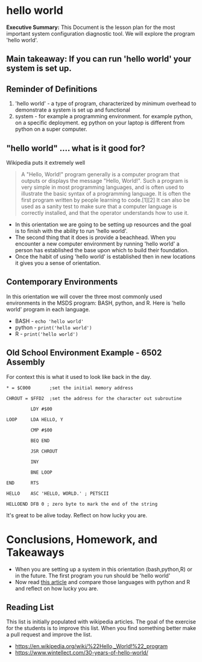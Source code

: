 # hello world
**Executive Summary:** This Document is the lesson plan for the most important system configuration diagnostic tool. We will explore the program 'hello world'.

## Main takeaway: If you can run 'hello world' your system is set up.

## Reminder of Definitions
1. 'hello world' - a type of program, characterized by minimum overhead to demonstrate a system is set up and functional
2. system - for example a programming environment. for example python, on a specific deployment. eg python on your laptop is different from python on a super computer.

## "hello world" .... what is it good for?
Wikipedia puts it extremely well
> A "Hello, World!" program generally is a computer program that outputs or displays the message "Hello, World!". Such a program is very simple in most programming languages, and is often used to illustrate the basic syntax of a programming language. It is often the first program written by people learning to code.[1][2] It can also be used as a sanity test to make sure that a computer language is correctly installed, and that the operator understands how to use it.

* In this orientation we are going to be setting up resources and the goal is to finish with the ability to run 'hello world'.
* The second thing that it does is provide a beachhead. When you encounter a new computer environment by running 'hello world' a person has established the base upon which to build their foundation.
* Once the habit of using 'hello world' is established then in new locations it gives you a sense of orientation.


## Contemporary Environments
In this orientation we will cover the three most commonly used environments in the MSDS program: BASH, python, and R. Here is 'hello world' program in each language.
* BASH - `echo 'hello world'`
* python - `print('hello world')`
* R - `print('hello world')`

## Old School Environment Example - 6502 Assembly
For context this is what it used to look like back in the day.
```
* = $C000       ;set the initial memory address

CHROUT = $FFD2  ;set the address for the character out subroutine

         LDY #$00 

LOOP     LDA HELLO, Y 

         CMP #$00

         BEQ END 

         JSR CHROUT 

         INY 
 
         BNE LOOP 

END      RTS

HELLO    ASC 'HELLO, WORLD.' ; PETSCII

HELLOEND DFB 0 ; zero byte to mark the end of the string
```
It's great to be alive today. Reflect on how lucky you are.

# Conclusions, Homework, and Takeaways
* When you are setting up a system in this orientation (bash,python,R) or in the future. The first program you run should be 'hello world'
* Now read [this article](https://www.wintellect.com/30-years-of-hello-world/) and compare those languages with python and R and reflect on how lucky you are.



## Reading List
This list is initially populated with wikipedia articles. The goal of the exercise for the students is to improve this list. When you find something better make a pull request and improve the list.
* https://en.wikipedia.org/wiki/%22Hello,_World!%22_program
* https://www.wintellect.com/30-years-of-hello-world/
